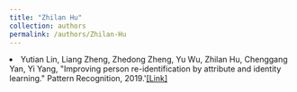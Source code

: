 ```yaml
---
title: "Zhilan Hu"
collection: authors
permalink: /authors/Zhilan-Hu
---
```

 <li> Yutian Lin,  Liang Zheng,  Zhedong Zheng,  Yu Wu,  Zhilan Hu,  Chenggang Yan,  Yi Yang, &quot;Improving person re-identification by attribute and identity learning.&quot; Pattern Recognition, 2019.'<a href='https://zdzheng.xyz/publication/Improvin2019'>[Link]</a> </li>